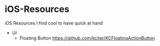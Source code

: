 # iOS-Resources
iOS Resources I find cool to have quick at hand

* UI
  * Floating Button https://github.com/kciter/KCFloatingActionButton
